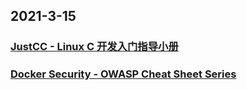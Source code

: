 
## 2021-3-15

### [JustCC - Linux C 开发入门指导小册](https://justcc.mengkang.net/?continueFlag=bf30ebf3a490dce5e4f5c43f6f8bc96d)

### [](https://weibo.cn/sinaurl?gsid=_2A25NSsIVDeRxGeFN41QX8ybOwjuIHXVsXlLdrDV6PUJbkdAfLWP7kWpNQ9Ha7UfFwfVfRdUeW4ei5nHVUaYk6Y95&toastFlag=d6eb4a83ad081c20158510913ce8a351&toasturl=http%3A%2F%2Friscvbook.com%2Fchinese%2FRISC-V-Reader-Chinese-v2p1.pdf)

### [Docker Security - OWASP Cheat Sheet Series](https://cheatsheetseries.owasp.org/cheatsheets/Docker_Security_Cheat_Sheet.html)